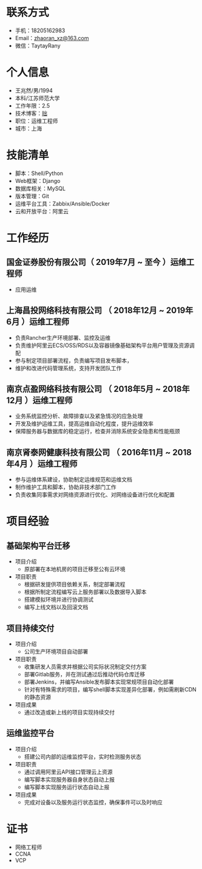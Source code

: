 # 联系方式
- 手机：18205162983
- Email：zhaoran_xz@163.com
- 微信：TaytayRany

# 个人信息
 - 王兆然/男/1994 
 - 本科/江苏师范大学
 - 工作年限：2.5
 - 技术博客：[拙](https://www.sosad.cn/)
 - 职位：运维工程师
 - 城市：上海

# 技能清单

- 脚本：Shell/Python
- Web框架：Django
- 数据库相关：MySQL
- 版本管理：Git
- 运维平台工具：Zabbix/Ansible/Docker
- 云和开放平台：阿里云

# 工作经历
## 国金证券股份有限公司（ 2019年7月 ~ 至今 ）运维工程师
 - 应用运维
 
## 上海昌投网络科技有限公司 （ 2018年12月 ~ 2019年6月 ）运维工程师
 - 负责Rancher生产环境部署、监控及运维
 - 负责维护阿里云ECS/OSS/RDS以及容器镜像基础架构平台用户管理及资源调配
 - 参与制定项目部署流程，负责编写项目发布脚本，
 - 维护和改进代码管理系统，支持开发团队工作
  

## 南京点盈网络科技有限公司 （ 2018年5月 ~ 2018年12月 ）运维工程师
- 业务系统监控分析、故障排查以及紧急情况的应急处理
- 开发及维护运维工具，提高运维自动化程度，提升运维效率
- 保障服务器与数据库的稳定运行，检查并消除系统安全隐患和性能瓶颈

## 南京肾泰网健康科技有限公司 （ 2016年11月 ~ 2018年4月 ）运维工程师
- 参与运维体系建设，协助制定运维规范和运维文档
- 制作维护工具和脚本，协助非技术部门工作
- 负责收集同事需求对网络资源进行优化、对网络设备进行优化和配置


# 项目经验

## 基础架构平台迁移
- 项目介绍
  - 原部署在本地机房的项目迁移至公有云环境
- 项目职责
  - 根据研发提供项目依赖关系，制定部署流程
  - 根据所制定流程编写云上服务部署以及数据导入脚本
  - 搭建模拟环境并进行协调测试
  - 编写上线文档以及回滚文档

## 项目持续交付
- 项目介绍
  - 公司生产环境项目自动部署
- 项目职责
  - 收集研发人员需求并根据公司实际状况制定交付方案
  - 部署Gitlab服务，并在测试通过后推动代码仓库迁移
  - 部署Jenkins，并编写Ansible发布脚本实现常规项目自动化部署
  - 针对有特殊需求的项目，编写shell脚本实现差异化部署，例如需刷新CDN的静态资源
- 项目成果
  - 通过改造或新上线的项目实现持续交付

## 运维监控平台
- 项目介绍
  - 搭建公司内部的运维监控平台，实时检测服务状态
- 项目职责
  - 通过调用阿里云API接口管理云上资源
  - 编写脚本实现服务器自身状态自动上报
  - 编写脚本实现服务运行状态自动上报
- 项目成果
  - 完成对设备以及服务运行状态监控，确保事件可以及时响应

# 证书
- 网络工程师
- CCNA
- VCP